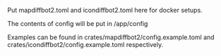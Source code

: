 Put mapdiffbot2.toml and icondiffbot2.toml here for docker setups.

The contents of config will be put in /app/config

Examples can be found in crates/mapdiffbot2/config.example.toml and crates/icondiffbot2/config.example.toml respectively.

